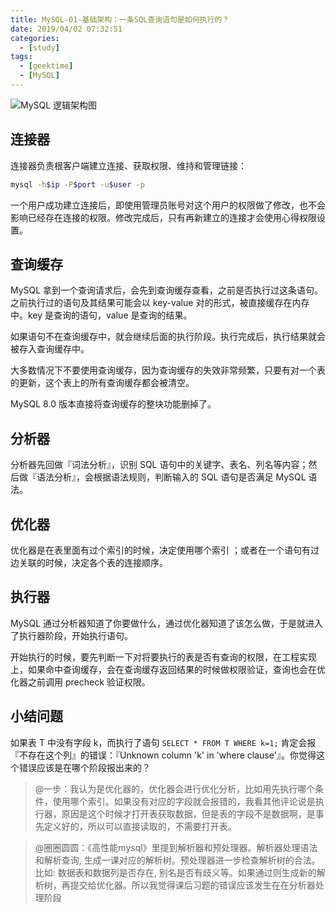 ```yaml
---
title: MySQL-01-基础架构：一条SQL查询语句是如何执行的？
date: 2019/04/02 07:32:51
categories: 
  - [study]
tags: 
  - [geektime]
  - [MySQL]
---
```


![MySQL 逻辑架构图](https://raw.githubusercontent.com/N0nb0at/mysql-in-action-geektime/dev/resource/MySQL-architectural-sketch.png)

<!-- more -->

## 连接器

连接器负责根客户端建立连接、获取权限、维持和管理链接：

``` bash
mysql -h$ip -P$port -u$user -p
```

一个用户成功建立连接后，即使用管理员账号对这个用户的权限做了修改，也不会影响已经存在连接的权限。修改完成后，只有再新建立的连接才会使用心得权限设置。

## 查询缓存

MySQL 拿到一个查询请求后，会先到查询缓存查看，之前是否执行过这条语句。之前执行过的语句及其结果可能会以 key-value 对的形式，被直接缓存在内存中。key 是查询的语句，value 是查询的结果。

如果语句不在查询缓存中，就会继续后面的执行阶段。执行完成后，执行结果就会被存入查询缓存中。

大多数情况下不要使用查询缓存，因为查询缓存的失效非常频繁，只要有对一个表的更新，这个表上的所有查询缓存都会被清空。

MySQL 8.0 版本直接将查询缓存的整块功能删掉了。

## 分析器

分析器先回做『词法分析』，识别 SQL 语句中的关键字、表名、列名等内容；然后做『语法分析』，会根据语法规则，判断输入的 SQL 语句是否满足 MySQL 语法。

## 优化器

优化器是在表里面有过个索引的时候，决定使用哪个索引 ；或者在一个语句有过边关联的时候，决定各个表的连接顺序。

## 执行器

MySQL 通过分析器知道了你要做什么，通过优化器知道了该怎么做，于是就进入了执行器阶段，开始执行语句。

开始执行的时候，要先判断一下对将要执行的表是否有查询的权限，在工程实现上，如果命中查询缓存，会在查询缓存返回结果的时候做权限验证，查询也会在优化器之前调用 precheck 验证权限。

## 小结问题

如果表 T 中没有字段 k，而执行了语句 `SELECT * FROM T WHERE k=1;` 肯定会报『不存在这个列』的错误：『Unknown column 'k' in 'where clause'』。你觉得这个错误应该是在哪个阶段报出来的？

> @一步：我认为是优化器的，优化器会进行优化分析，比如用先执行哪个条件，使用哪个索引。如果没有对应的字段就会报错的，我看其他评论说是执行器，原因是这个时候才打开表获取数据，但是表的字段不是数据啊，是事先定义好的，所以可以直接读取的，不需要打开表。

> @圈圈圆圆：《高性能mysql》里提到解析器和预处理器。解析器处理语法和解析查询, 生成一课对应的解析树。预处理器进一步检查解析树的合法。比如: 数据表和数据列是否存在, 别名是否有歧义等。如果通过则生成新的解析树，再提交给优化器。所以我觉得课后习题的错误应该发生在在分析器处理阶段
